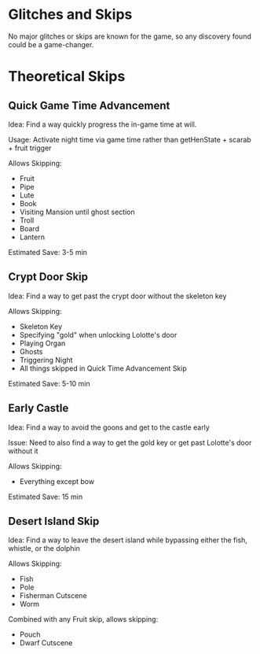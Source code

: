 # Glitches and Skips
No major glitches or skips are known for the game, so any discovery found could be a game-changer. 

# Theoretical Skips
## Quick Game Time Advancement
Idea: Find a way quickly progress the in-game time at will.

Usage: Activate night time via game time rather than getHenState + scarab + fruit trigger

Allows Skipping:
- Fruit
- Pipe
- Lute
- Book
- Visiting Mansion until ghost section
- Troll
- Board
- Lantern

Estimated Save: 3-5 min

## Crypt Door Skip
Idea: Find a way to get past the crypt door without the skeleton key

Allows Skipping:
- Skeleton Key
- Specifying "gold" when unlocking Lolotte's door
- Playing Organ
- Ghosts
- Triggering Night
- All things skipped in Quick Time Advancement Skip

Estimated Save: 5-10 min

## Early Castle
Idea: Find a way to avoid the goons and get to the castle early

Issue: Need to also find a way to get the gold key or get past Lolotte's door without it

Allows Skipping:
- Everything except bow

Estimated Save: 15 min

## Desert Island Skip
Idea: Find a way to leave the desert island while bypassing either the fish, whistle, or the dolphin

Allows Skipping:
- Fish
- Pole
- Fisherman Cutscene
- Worm

Combined with any Fruit skip, allows skipping:
- Pouch
- Dwarf Cutscene
